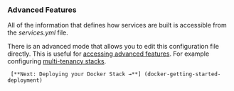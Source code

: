 <!-- post: -->


### Advanced Features

All of the information that defines how services are built is accessible from the _services.yml_ file.

There is an advanced mode that allows you to edit this configuration file directly. This is useful for [accessing advanced features](http://help.cloud66.com/building-your-stack/docker-service-configuration). For example configuring [multi-tenancy stacks](http://help.cloud66.com/building-your-stack/multi-tenancy-for-stacks).

     [**Next: Deploying your Docker Stack →**] (docker-getting-started-deployment)
